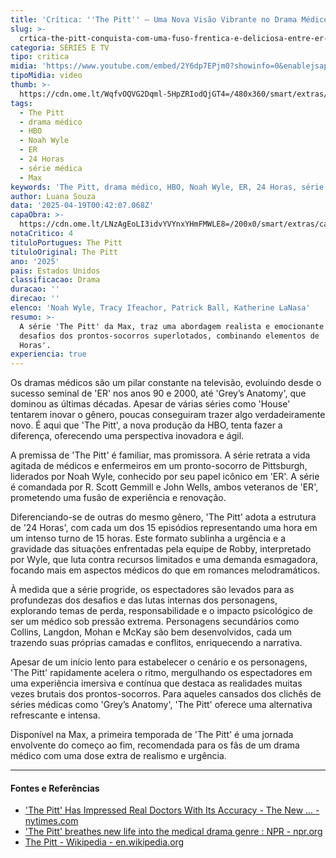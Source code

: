 ```yaml
---
title: 'Crítica: ''The Pitt'' – Uma Nova Visão Vibrante no Drama Médico'
slug: >-
  crtica-the-pitt-conquista-com-uma-fuso-frentica-e-deliciosa-entre-er-e-24-horas
categoria: SÉRIES E TV
tipo: critica
midia: 'https://www.youtube.com/embed/2Y6dp7EPjm0?showinfo=0&enablejsapi=1'
tipoMidia: video
thumb: >-
  https://cdn.ome.lt/WqfvOQVG2Dqml-5HpZRIodQjGT4=/480x360/smart/extras/conteudos/Design_sem_nome_8_c9ZkgYa.jpg
tags:
  - The Pitt
  - drama médico
  - HBO
  - Noah Wyle
  - ER
  - 24 Horas
  - série médica
  - Max
keywords: 'The Pitt, drama médico, HBO, Noah Wyle, ER, 24 Horas, série médica, Max'
author: Luana Souza
data: '2025-04-19T00:42:07.068Z'
capaObra: >-
  https://cdn.ome.lt/LNzAgEoLI3idvYVYnxYHmFMWLE8=/200x0/smart/extras/capas/Captura_de_tela_2025-01-07_162829.png
notaCritico: 4
tituloPortugues: The Pitt
tituloOriginal: The Pitt
ano: '2025'
pais: Estados Unidos
classificacao: Drama
duracao: ''
direcao: ''
elenco: 'Noah Wyle, Tracy Ifeachor, Patrick Ball, Katherine LaNasa'
resumo: >-
  A série 'The Pitt' da Max, traz uma abordagem realista e emocionante para os
  desafios dos prontos-socorros superlotados, combinando elementos de 'ER' e '24
  Horas'.
experiencia: true
---
```


Os dramas médicos são um pilar constante na televisão, evoluindo desde o sucesso seminal de 'ER' nos anos 90 e 2000, até 'Grey’s Anatomy', que dominou as últimas décadas. Apesar de várias séries como 'House' tentarem inovar o gênero, poucas conseguiram trazer algo verdadeiramente novo. É aqui que 'The Pitt', a nova produção da HBO, tenta fazer a diferença, oferecendo uma perspectiva inovadora e ágil.

A premissa de 'The Pitt' é familiar, mas promissora. A série retrata a vida agitada de médicos e enfermeiros em um pronto-socorro de Pittsburgh, liderados por Noah Wyle, conhecido por seu papel icônico em 'ER'. A série é comandada por R. Scott Gemmill e John Wells, ambos veteranos de 'ER', prometendo uma fusão de experiência e renovação.

Diferenciando-se de outras do mesmo gênero, 'The Pitt' adota a estrutura de '24 Horas', com cada um dos 15 episódios representando uma hora em um intenso turno de 15 horas. Este formato sublinha a urgência e a gravidade das situações enfrentadas pela equipe de Robby, interpretado por Wyle, que luta contra recursos limitados e uma demanda esmagadora, focando mais em aspectos médicos do que em romances melodramáticos.

À medida que a série progride, os espectadores são levados para as profundezas dos desafios e das lutas internas dos personagens, explorando temas de perda, responsabilidade e o impacto psicológico de ser um médico sob pressão extrema. Personagens secundários como Collins, Langdon, Mohan e McKay são bem desenvolvidos, cada um trazendo suas próprias camadas e conflitos, enriquecendo a narrativa.

Apesar de um início lento para estabelecer o cenário e os personagens, 'The Pitt' rapidamente acelera o ritmo, mergulhando os espectadores em uma experiência imersiva e contínua que destaca as realidades muitas vezes brutais dos prontos-socorros. Para aqueles cansados dos clichês de séries médicas como 'Grey’s Anatomy', 'The Pitt' oferece uma alternativa refrescante e intensa.

Disponível na Max, a primeira temporada de 'The Pitt' é uma jornada envolvente do começo ao fim, recomendada para os fãs de um drama médico com uma dose extra de realismo e urgência.

---

#### Fontes e Referências

- ['The Pitt' Has Impressed Real Doctors With Its Accuracy - The New ... - nytimes.com](https://www.nytimes.com/2025/02/19/arts/television/pitt-doctors-noah-wyle.html)
- ['The Pitt' breathes new life into the medical drama genre : NPR - npr.org](https://www.npr.org/2025/02/22/nx-s1-5305105/the-pitt-hbo-max-er)
- [The Pitt - Wikipedia - en.wikipedia.org](https://en.wikipedia.org/wiki/The_Pitt)
